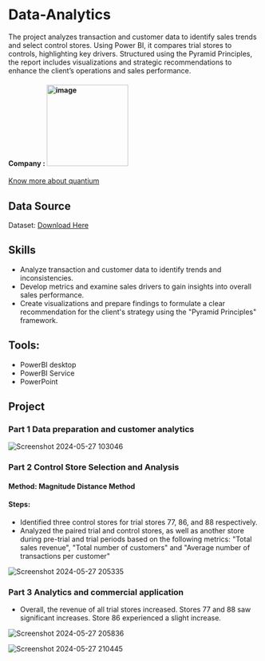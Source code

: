 # Data-Analytics
The project analyzes transaction and customer data to identify sales trends and select control stores. Using Power BI, it compares trial stores to controls, highlighting key drivers. Structured using the Pyramid Principles, the report includes visualizations and strategic recommendations to enhance the client’s operations and sales performance.

#### Company : <img width="163" alt="image" src="https://github.com/Suifengyuan78/Data-Analytics/assets/167149285/596a1013-ed24-4f0a-8d9e-9975630da463">
[Know more about quantium](https://quantium.com/)


## Data Source
Dataset: [Download Here]( )

## Skills
- Analyze transaction and customer data to identify trends and inconsistencies. 
- Develop metrics and examine sales drivers to gain insights into overall sales performance. 
- Create visualizations and prepare findings to formulate a clear recommendation for the client's strategy using the "Pyramid Principles" framework.


## Tools: 
- PowerBI desktop
- PowerBI Service
- PowerPoint



## Project
### Part 1 Data preparation and customer analytics
![Screenshot 2024-05-27 103046](https://github.com/Suifengyuan78/Data-Analytics/assets/167149285/db4c3e67-fc90-44b9-81b4-b91bba76c3be)



### Part 2 Control Store Selection and Analysis

#### Method: Magnitude Distance Method
#### Steps:
- Identified three control stores for trial stores 77, 86, and 88 respectively.
- Analyzed the paired trial and control stores, as well as another store during pre-trial and trial periods based on the following metrics: "Total sales revenue", "Total number of customers" and "Average number of transactions per customer"

![Screenshot 2024-05-27 205335](https://github.com/Suifengyuan78/Data-Analytics/assets/167149285/b08ee0d9-8b42-45fe-8a46-07ca4e275855)



### Part 3 Analytics and commercial application
- Overall, the revenue of all trial stores increased. Stores 77 and 88 saw significant increases. Store 86 experienced a slight increase.

![Screenshot 2024-05-27 205836](https://github.com/Suifengyuan78/Data-Analytics/assets/167149285/3e75b9d6-0076-4b7c-8de9-f79f41fdc1f3)


![Screenshot 2024-05-27 210445](https://github.com/Suifengyuan78/Data-Analytics/assets/167149285/80aef26a-735d-4edf-8cc4-87159df7ef47)





